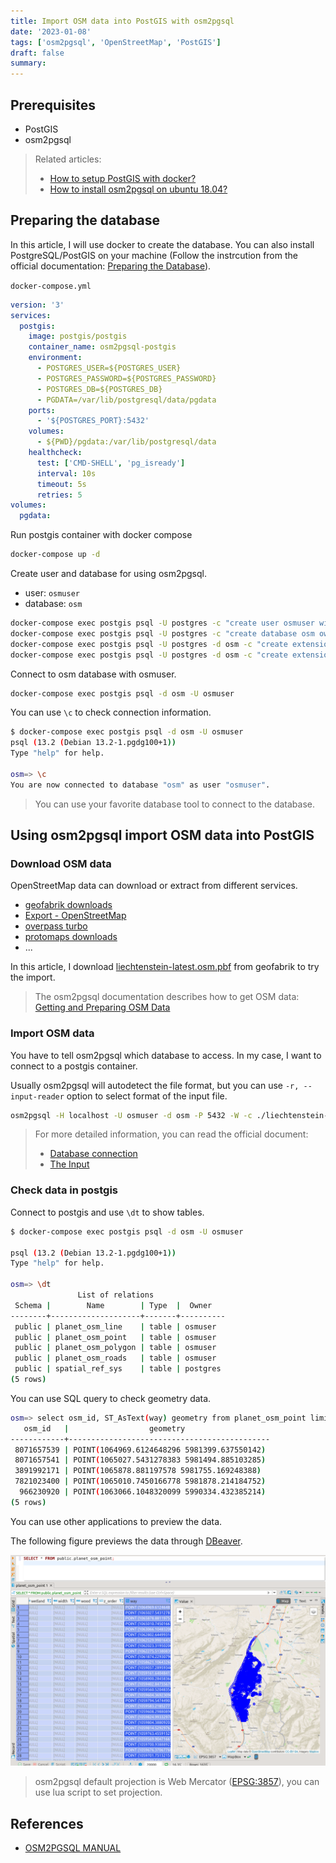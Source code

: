 ```yaml
---
title: Import OSM data into PostGIS with osm2pgsql
date: '2023-01-08'
tags: ['osm2pgsql', 'OpenStreetMap', 'PostGIS']
draft: false
summary:
---
```


## Prerequisites

- PostGIS
- osm2pgsql

> Related articles:
>
> - [How to setup PostGIS with docker?](https://yuchuntsao.github.io/blog/2022/how-to-setup-postgis-with-docker)
> - [How to install osm2pgsql on ubuntu 18.04?](https://yuchuntsao.github.io/blog/2023/how-to-install-osm2pgsql-on-ubuntu-18-04)

## Preparing the database

In this article, I will use docker to create the database. You can also install PostgreSQL/PostGIS on your machine (Follow the instrcution from the official documentation: [Preparing the Database](https://osm2pgsql.org/doc/manual.html#preparing-the-database)).

`docker-compose.yml`

```yaml
version: '3'
services:
  postgis:
    image: postgis/postgis
    container_name: osm2pgsql-postgis
    environment:
      - POSTGRES_USER=${POSTGRES_USER}
      - POSTGRES_PASSWORD=${POSTGRES_PASSWORD}
      - POSTGRES_DB=${POSTGRES_DB}
      - PGDATA=/var/lib/postgresql/data/pgdata
    ports:
      - '${POSTGRES_PORT}:5432'
    volumes:
      - ${PWD}/pgdata:/var/lib/postgresql/data
    healthcheck:
      test: ['CMD-SHELL', 'pg_isready']
      interval: 10s
      timeout: 5s
      retries: 5
volumes:
  pgdata:
```

Run postgis container with docker compose

```bash
docker-compose up -d
```

Create user and database for using osm2pgsql.

- user: `osmuser`
- database: `osm`

```bash
docker-compose exec postgis psql -U postgres -c "create user osmuser with encrypted password 'osmuser-password';"
docker-compose exec postgis psql -U postgres -c "create database osm owner osmuser;"
docker-compose exec postgis psql -U postgres -d osm -c "create extension postgis;"
docker-compose exec postgis psql -U postgres -d osm -c "create extension hstore;"
```

Connect to osm database with osmuser.

```bash
docker-compose exec postgis psql -d osm -U osmuser
```

You can use `\c` to check connection information.

```bash
$ docker-compose exec postgis psql -d osm -U osmuser
psql (13.2 (Debian 13.2-1.pgdg100+1))
Type "help" for help.

osm=> \c
You are now connected to database "osm" as user "osmuser".
```

> You can use your favorite database tool to connect to the database.

## Using osm2pgsql import OSM data into PostGIS

### Download OSM data

OpenStreetMap data can download or extract from different services.

- [geofabrik downloads](https://download.geofabrik.de/)
- [Export - OpenStreetMap](https://www.openstreetmap.org/export)
- [overpass turbo](https://overpass-turbo.eu/)
- [protomaps downloads](https://app.protomaps.com/downloads)
- ...

In this article, I download [liechtenstein-latest.osm.pbf](http://download.geofabrik.de/europe/liechtenstein-latest.osm.pbf) from geofabrik to try the import.

> The osm2pgsql documentation describes how to get OSM data: [Getting and Preparing OSM Data](https://osm2pgsql.org/doc/manual.html#getting-and-preparing-osm-data)

### Import OSM data

You have to tell osm2pgsql which database to access. In my case, I want to connect to a postgis container.

Usually osm2pgsql will autodetect the file format, but you can use `-r, --input-reader`
option to select format of the input file.

```bash
osm2pgsql -H localhost -U osmuser -d osm -P 5432 -W -c ./liechtenstein-latest.osm.pbf
```

> For more detailed information, you can read the official document:
>
> - [Database connection](https://osm2pgsql.org/doc/manual.html#database-connection)
> - [The Input](https://osm2pgsql.org/doc/manual.html#the-input)

### Check data in postgis

Connect to postgis and use `\dt` to show tables.

```bash
$ docker-compose exec postgis psql -d osm -U osmuser

psql (13.2 (Debian 13.2-1.pgdg100+1))
Type "help" for help.

osm=> \dt
               List of relations
 Schema |        Name        | Type  |  Owner
--------+--------------------+-------+----------
 public | planet_osm_line    | table | osmuser
 public | planet_osm_point   | table | osmuser
 public | planet_osm_polygon | table | osmuser
 public | planet_osm_roads   | table | osmuser
 public | spatial_ref_sys    | table | postgres
(5 rows)
```

You can use SQL query to check geometry data.

```bash
osm=> select osm_id, ST_AsText(way) geometry from planet_osm_point limit 5;
   osm_id   |                  geometry
------------+---------------------------------------------
 8071657539 | POINT(1064969.6124648296 5981399.637550142)
 8071657541 | POINT(1065027.5431278383 5981494.885103285)
 3891992171 | POINT(1065878.881197578 5981755.169248388)
 7821023400 | POINT(1065010.7450166778 5981878.214184752)
  966230920 | POINT(1063066.1048320099 5990334.432385214)
(5 rows)
```

You can use other applications to preview the data.

The following figure previews the data through [DBeaver](https://dbeaver.io/).

![preview-osm-data-with-dbeaver](/static/images/2023/import-osm-data-into-postgis-with-osm2pgsql/preview-osm-data-with-dbeaver.png)

> osm2pgsql default projection is Web Mercator ([EPSG:3857](https://epsg.io/3857)), you can use lua script to set projection.

## References

- [OSM2PGSQL MANUAL](https://osm2pgsql.org/doc/manual.html)
